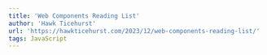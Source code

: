 ```yaml
---
title: 'Web Components Reading List'
author: 'Hawk Ticehurst'
url: 'https://hawkticehurst.com/2023/12/web-components-reading-list/'
tags: JavaScript
---
```

